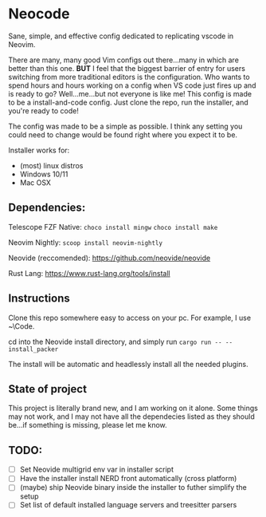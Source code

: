 # Neocode
Sane, simple, and effective config dedicated to replicating vscode in Neovim.

There are many, many good Vim configs out there...many in which are better than this one. **BUT** I feel that
the biggest barrier of entry for users switching from more traditional editors is the configuration. Who wants to
spend hours and hours working on a config when VS code just fires up and is ready to go? Well...me...but not everyone
is like me! This config is made to be a install-and-code config. Just clone the repo, run the installer, and you're ready
to code!

The config was made to be a simple as possible. I think any setting you could need to change would be found right
where you expect it to be.

Installer works for:
  - (most) linux distros
  - Windows 10/11
  - Mac OSX

## Dependencies:

Telescope FZF Native:
```choco install mingw```
```choco install make```

Neovim Nightly:
```scoop install neovim-nightly```

Neovide (reccomended):
https://github.com/neovide/neovide

Rust Lang:
https://www.rust-lang.org/tools/install

## Instructions
Clone this repo somewhere easy to access on your pc. For example, I use ~\Code.

cd into the Neovide install directory, and simply run ```cargo run -- --install_packer```

The install will be automatic and headlessly install all the needed plugins.

## State of project
This project is literally brand new, and I am working on it alone. Some things may not work, and I may not
have all the dependecies listed as they should be...if something is missing, please let me know.

## TODO:
- [ ] Set Neovide multigrid env var in installer script
- [ ] Have the installer install NERD front automatically (cross platform)
- [ ] (maybe) ship Neovide binary inside the installer to futher simplify the setup
- [ ] Set list of default installed language servers and treesitter parsers
